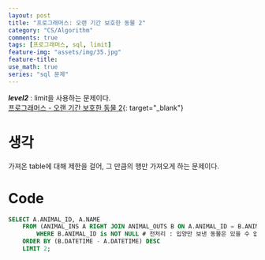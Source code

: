```yaml
---
layout: post
title: "프로그래머스: 오랜 기간 보호한 동물 2"
category: "CS/Algorithm"
comments: true
tags: [프로그래머스, sql, limit]
feature-img: "assets/img/35.jpg"
feature-title:
use_math: true
series: "sql 문제"
---
```


**_level2_** : limit을 사용하는 문제이다.  
[프로그래머스 - 오랜 기간 보호한 동물 2](https://programmers.co.kr/learn/courses/30/lessons/59411){: target="\_blank"}

# 생각

가져온 table에 대해 제한을 걸어, 그 만큼의 행만 가져오게 하는 문제이다.

# Code

```sql
SELECT A.ANIMAL_ID, A.NAME
    FROM (ANIMAL_INS A RIGHT JOIN ANIMAL_OUTS B ON A.ANIMAL_ID = B.ANIMAL_ID)
        WHERE B.ANIMAL_ID is NOT NULL # 전처리 : 입양만 보낸 동물은 있을 수 없다.
    ORDER BY (B.DATETIME - A.DATETIME) DESC
    LIMIT 2;
```
